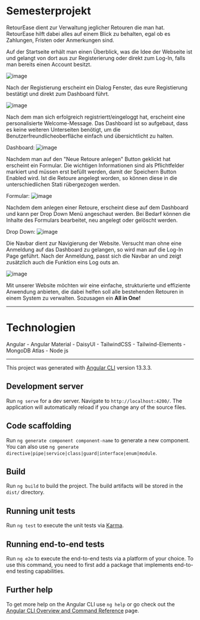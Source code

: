 # Semesterprojekt

RetourEase dient zur Verwaltung jeglicher Retouren die man hat. RetourEase hilft dabei alles auf einem Blick zu behalten, egal ob es Zahlungen, Fristen oder Anmerkungen sind. 

Auf der Startseite erhält man einen Überblick, was die Idee der Webseite ist und gelangt von dort aus zur Registerierung oder direkt zum Log-In, falls man bereits einen Account besitzt.

![image](https://user-images.githubusercontent.com/82116504/227354149-15fa5f86-f6ab-4c10-a725-5a0cc6c646d2.png)


Nach der Registierung erscheint ein Dialog Fenster, das eure Registierung bestätigt und direkt zum Dashboard führt.

![image](https://user-images.githubusercontent.com/82116504/227355342-588fc55d-76ef-410d-9b07-b542dd6c24a9.png)

Nach dem man sich erfolgreich registriertt/eingeloggt hat, erscheint eine personalisierte Welcome-Message. Das Dashboard ist so aufgebaut, dass es keine weiteren Unterseiten benötigt, um die Benutzerfreundlicheoberfläche einfach und übersichtlicht zu halten.

Dashboard: ![image](https://user-images.githubusercontent.com/82116504/227356156-e84c7d88-4b3e-43cd-8621-7606cbb20ee5.png)

Nachdem man auf den "Neue Retoure anlegen" Button geklickt hat erscheint ein Formular. Die wichtigen Informationen sind als Pflichtfelder markiert und müssen erst befüllt werden, damit der Speichern Button Enabled wird. Ist die Retoure angelegt worden, so können diese in die unterschiedlichen Stati rübergezogen werden.

Formular: ![image](https://user-images.githubusercontent.com/82116504/227356302-16dadfa6-4301-414d-ab09-cbdacef3cf5b.png)

Nachdem dem anlegen einer Retoure, erscheint diese auf dem Dashboard und kann per Drop Down Menü angeschaut werden. Bei Bedarf können die Inhalte des Formulars bearbeitet, neu angelegt oder gelöscht werden.

Drop Down: ![image](https://user-images.githubusercontent.com/82116504/227357103-8a31e275-971b-4b59-adaf-2d380a0f9647.png)

Die Navbar dient zur Navigierung der Website. Versucht man ohne eine Anmeldung auf das Dashboard zu gelangen, so wird man auf die Log-In Page geführt.
Nach der Anmeldung, passt sich die Navbar an und zeigt zusätzlich auch die Funktion eins Log outs an.

![image](https://user-images.githubusercontent.com/82116504/227369104-76872ad8-d181-4279-8c88-5964409bfa16.png)


Mit unserer Website möchten wir eine einfache, strukturierte und effiziente Anwendung anbieten, die dabei helfen soll alle bestehenden Retouren in einem System zu verwalten. Sozusagen ein **All in One!** 

------------------------------------------------------------------------------------------------------------------------------------------------
# Technologien

Angular - Angular Material - DaisyUI - TailwindCSS - Tailwind-Elements - MongoDB Atlas - Node js


-------------------------------------------------------------------------------------------------------------------------------------------------

This project was generated with [Angular CLI](https://github.com/angular/angular-cli) version 13.3.3.

## Development server

Run `ng serve` for a dev server. Navigate to `http://localhost:4200/`. The application will automatically reload if you change any of the source files.

## Code scaffolding

Run `ng generate component component-name` to generate a new component. You can also use `ng generate directive|pipe|service|class|guard|interface|enum|module`.

## Build

Run `ng build` to build the project. The build artifacts will be stored in the `dist/` directory.

## Running unit tests

Run `ng test` to execute the unit tests via [Karma](https://karma-runner.github.io).

## Running end-to-end tests

Run `ng e2e` to execute the end-to-end tests via a platform of your choice. To use this command, you need to first add a package that implements end-to-end testing capabilities.

## Further help

To get more help on the Angular CLI use `ng help` or go check out the [Angular CLI Overview and Command Reference](https://angular.io/cli) page.
